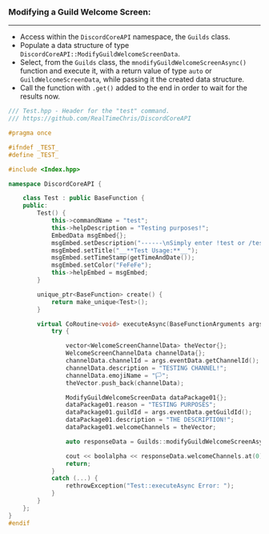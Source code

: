 ### **Modifying a Guild Welcome Screen:**
---
- Access within the `DiscordCoreAPI` namespace, the `Guilds` class.
- Populate a data structure of type `DiscordCoreAPI::ModifyGuildWelcomeScreenData`.
- Select, from the `Guilds` class, the `mnodifyGuildWelcomeScreenAsync()` function and execute it, with a return value of type `auto` or `GuildWelcomeScreenData`, while passing it the created data structure.
- Call the function with `.get()` added to the end in order to wait for the results now.

```cpp
/// Test.hpp - Header for the "test" command.
/// https://github.com/RealTimeChris/DiscordCoreAPI

#pragma once

#ifndef _TEST_
#define _TEST_

#include <Index.hpp>

namespace DiscordCoreAPI {

	class Test : public BaseFunction {
	public:
		Test() {
			this->commandName = "test";
			this->helpDescription = "Testing purposes!";
			EmbedData msgEmbed{};
			msgEmbed.setDescription("------\nSimply enter !test or /test!\n------");
			msgEmbed.setTitle("__**Test Usage:**__");
			msgEmbed.setTimeStamp(getTimeAndDate());
			msgEmbed.setColor("FeFeFe");
			this->helpEmbed = msgEmbed;
		}

		unique_ptr<BaseFunction> create() {
			return make_unique<Test>();
		}

		virtual CoRoutine<void> executeAsync(BaseFunctionArguments args) {
			try {

				vector<WelcomeScreenChannelData> theVector{};
				WelcomeScreenChannelData channelData{};
				channelData.channelId = args.eventData.getChannelId();
				channelData.description = "TESTING CHANNEL!";
				channelData.emojiName = "🏳";
				theVector.push_back(channelData);

				ModifyGuildWelcomeScreenData dataPackage01{};
				dataPackage01.reason = "TESTING PURPOSES";
				dataPackage01.guildId = args.eventData.getGuildId();
				dataPackage01.description = "THE DESCRIPTION!";
				dataPackage01.welcomeChannels = theVector;

				auto responseData = Guilds::modifyGuildWelcomeScreenAsync(dataPackage01).get();

				cout << boolalpha << responseData.welcomeChannels.at(0).channelId << endl;
				return;
			}
			catch (...) {
				rethrowException("Test::executeAsync Error: ");
			}
		}
	};
}
#endif
```
